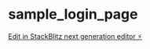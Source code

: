 # sample_login_page

[Edit in StackBlitz next generation editor ⚡️](https://stackblitz.com/~/github.com/vikshahrepos/sample_login_page)
